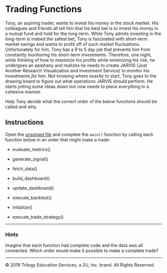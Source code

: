 # Trading Functions

Tony, an aspiring trader, wants to invest his money in the stock market. His colleagues and friends all tell him that his best bet is to invest his money in a mutual fund and hold for the long-term. While Tony admits investing in the long-term is indeed the safest bet, Tony is fascinated with short-term market swings and wants to profit off of such market fluctuations. Unfortunately for him, Tony has a 9 to 5 day job that prevents him from constantly monitoring his short-term investments. Therefore, one night, while thinking of how to maximize his profits while minimizing his risk, he undergoes an epiphany and realizes he needs to create JARVIS (Just Another Research Visualization and Investment Service) to monitor his investments *for* him. Not knowing where exactly to start, Tony goes to the drawing board to figure out what operations JARVIS should perform. He starts jotting some ideas down but now needs to piece everything in a cohesive manner.

Help Tony decide what the correct order of the below functions should be called and why.

## Instructions

Open the [unsolved file](Unsolved/jarvis.py) and complete the `main()` function by calling each function below in an order that might make a trade:

* evaluate_metrics()

* generate_signal()

* fetch_data()

* build_dashboard()

* update_dashboard()

* execute_backtest()

* initialize()

* execute_trade_strategy()

---

### Hints

Imagine that each function had complete code and the data was all connected. Which order would make it possible to make a complete trade?

---

© 2019 Trilogy Education Services, a 2U, Inc. brand. All Rights Reserved.

